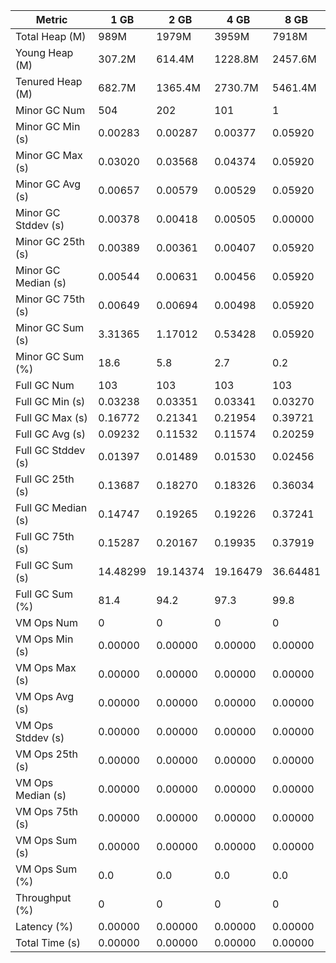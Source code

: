 | Metric | 1 GB | 2 GB | 4 GB | 8 GB |
|------|----|----|----|----|
| Total Heap (M) | 989M | 1979M | 3959M | 7918M |
| Young Heap (M) | 307.2M | 614.4M | 1228.8M | 2457.6M |
| Tenured Heap (M) | 682.7M | 1365.4M | 2730.7M | 5461.4M |
| Minor GC Num | 504 | 202 | 101 | 1 |
| Minor GC Min (s) | 0.00283 | 0.00287 | 0.00377 | 0.05920 |
| Minor GC Max (s) | 0.03020 | 0.03568 | 0.04374 | 0.05920 |
| Minor GC Avg (s) | 0.00657 | 0.00579 | 0.00529 | 0.05920 |
| Minor GC Stddev (s) | 0.00378 | 0.00418 | 0.00505 | 0.00000 |
| Minor GC 25th (s) | 0.00389 | 0.00361 | 0.00407 | 0.05920 |
| Minor GC Median (s) | 0.00544 | 0.00631 | 0.00456 | 0.05920 |
| Minor GC 75th (s) | 0.00649 | 0.00694 | 0.00498 | 0.05920 |
| Minor GC Sum (s) | 3.31365 | 1.17012 | 0.53428 | 0.05920 |
| Minor GC Sum (%) | 18.6 | 5.8 | 2.7 | 0.2 |
| Full GC Num | 103 | 103 | 103 | 103 |
| Full GC Min (s) | 0.03238 | 0.03351 | 0.03341 | 0.03270 |
| Full GC Max (s) | 0.16772 | 0.21341 | 0.21954 | 0.39721 |
| Full GC Avg (s) | 0.09232 | 0.11532 | 0.11574 | 0.20259 |
| Full GC Stddev (s) | 0.01397 | 0.01489 | 0.01530 | 0.02456 |
| Full GC 25th (s) | 0.13687 | 0.18270 | 0.18326 | 0.36034 |
| Full GC Median (s) | 0.14747 | 0.19265 | 0.19226 | 0.37241 |
| Full GC 75th (s) | 0.15287 | 0.20167 | 0.19935 | 0.37919 |
| Full GC Sum (s) | 14.48299 | 19.14374 | 19.16479 | 36.64481 |
| Full GC Sum (%) | 81.4 | 94.2 | 97.3 | 99.8 |
| VM Ops Num | 0 | 0 | 0 | 0 |
| VM Ops Min (s) | 0.00000 | 0.00000 | 0.00000 | 0.00000 |
| VM Ops Max (s) | 0.00000 | 0.00000 | 0.00000 | 0.00000 |
| VM Ops Avg (s) | 0.00000 | 0.00000 | 0.00000 | 0.00000 |
| VM Ops Stddev (s) | 0.00000 | 0.00000 | 0.00000 | 0.00000 |
| VM Ops 25th (s) | 0.00000 | 0.00000 | 0.00000 | 0.00000 |
| VM Ops Median (s) | 0.00000 | 0.00000 | 0.00000 | 0.00000 |
| VM Ops 75th (s) | 0.00000 | 0.00000 | 0.00000 | 0.00000 |
| VM Ops Sum (s) | 0.00000 | 0.00000 | 0.00000 | 0.00000 |
| VM Ops Sum (%) | 0.0 | 0.0 | 0.0 | 0.0 |
| Throughput (%) | 0 | 0 | 0 | 0 |
| Latency (%) | 0.00000 | 0.00000 | 0.00000 | 0.00000 |
| Total Time (s) | 0.00000 | 0.00000 | 0.00000 | 0.00000 |
